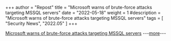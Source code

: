 +++
author = "Repost"
title = "Microsoft warns of brute-force attacks targeting MSSQL servers"
date = "2022-05-18"
weight = 1
#description = "Microsoft warns of brute-force attacks targeting MSSQL servers"
tags = [
    "Security News",
    "2022.05"
]
+++

[Microsoft warns of brute-force attacks targeting MSSQL servers](https://www.bleepingcomputer.com/news/security/microsoft-warns-of-brute-force-attacks-targeting-mssql-servers/)
---[more](https://www.bleepingcomputer.com/news/security/microsoft-warns-of-brute-force-attacks-targeting-mssql-servers/)--- <!--more-->

